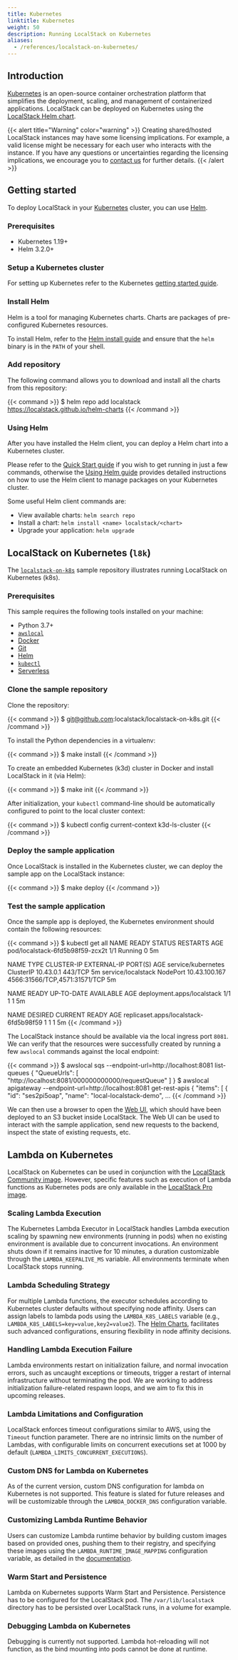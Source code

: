 ```yaml
---
title: Kubernetes
linktitle: Kubernetes
weight: 50
description: Running LocalStack on Kubernetes
aliases:
  - /references/localstack-on-kubernetes/
---
```


## Introduction

[Kubernetes](https://kubernetes.io) is an open-source container orchestration platform that simplifies the deployment, scaling, and management of containerized applications. LocalStack can be deployed on Kubernetes using the [LocalStack Helm chart](http://helm.localstack.cloud).

{{< alert title="Warning" color="warning" >}}
Creating shared/hosted LocalStack instances may have some licensing implications. For example, a valid license might be necessary for each user who interacts with the instance. If you have any questions or uncertainties regarding the licensing implications, we encourage you to [contact us](https://localstack.cloud/contact) for further details.
{{< /alert >}}

## Getting started

To deploy LocalStack in your [Kubernetes](https://kubernetes.io/) cluster, you can use [Helm](https://helm.sh/).

### Prerequisites

- Kubernetes 1.19+
- Helm 3.2.0+

### Setup a Kubernetes cluster

For setting up Kubernetes refer to the Kubernetes  [getting started guide](https://kubernetes.io/docs/getting-started-guides/).

### Install Helm

Helm is a tool for managing Kubernetes charts. Charts are packages of pre-configured Kubernetes resources.

To install Helm, refer to the  [Helm install guide](https://github.com/helm/helm#install) and ensure that the `helm` binary is in the `PATH` of your shell.

### Add repository

The following command allows you to download and install all the charts from this repository:

{{< command >}}
$ helm repo add localstack https://localstack.github.io/helm-charts
{{< /command >}}

### Using Helm

After you have installed the Helm client, you can deploy a Helm chart into a Kubernetes cluster.

Please refer to the [Quick Start guide](https://helm.sh/docs/intro/quickstart/)  if you wish to get running in just a few commands, otherwise the [Using Helm guide](https://helm.sh/docs/intro/using_helm/) provides detailed instructions on how to use the Helm client to manage packages on your Kubernetes cluster.

Some useful Helm client commands are:

-   View available charts: `helm search repo`
-   Install a chart: `helm install <name> localstack/<chart>`
-   Upgrade your application: `helm upgrade`

## LocalStack on Kubernetes (`l8k`)

The [`localstack-on-k8s`](https://github.com/localstack/localstack-on-k8s) sample repository illustrates running LocalStack on Kubernetes (k8s).

### Prerequisites

This sample requires the following tools installed on your machine:

* Python 3.7+
* [`awslocal`](https://github.com/localstack/awscli-local)
* [Docker](https://www.docker.com)
* [Git](https://git-scm.com)
* [Helm](https://helm.sh)
* [`kubectl`](https://kubernetes.io/docs/tasks/tools/#kubectl)
* [Serverless](https://www.npmjs.com/package/serverless)

### Clone the sample repository

Clone the repository:

{{< command >}}
$ git@github.com:localstack/localstack-on-k8s.git
{{< /command >}}

To install the Python dependencies in a virtualenv:

{{< command >}}
$ make install
{{< /command >}}

To create an embedded Kubernetes (k3d) cluster in Docker and install LocalStack in it (via Helm):

{{< command >}}
$ make init
{{< /command >}}

After initialization, your `kubectl` command-line should be automatically configured to point to the local cluster context:

{{< command >}}
$ kubectl config current-context
<disable-copy>
k3d-ls-cluster
</disable-copy>
{{< /command >}}

### Deploy the sample application

Once LocalStack is installed in the Kubernetes cluster, we can deploy the sample app on the LocalStack instance:

{{< command >}}
$ make deploy
{{< /command >}}

### Test the sample application

Once the sample app is deployed, the Kubernetes environment should contain the following resources:

{{< command >}}
$ kubectl get all
NAME                              READY   STATUS    RESTARTS   AGE
pod/localstack-6fd5b98f59-zcx2t   1/1     Running   0          5m

NAME                 TYPE        CLUSTER-IP      EXTERNAL-IP   PORT(S)                         AGE
service/kubernetes   ClusterIP   10.43.0.1       <none>        443/TCP                         5m
service/localstack   NodePort    10.43.100.167   <none>        4566:31566/TCP,4571:31571/TCP   5m

NAME                         READY   UP-TO-DATE   AVAILABLE   AGE
deployment.apps/localstack   1/1     1            1           5m

NAME                                    DESIRED   CURRENT   READY   AGE
replicaset.apps/localstack-6fd5b98f59   1         1         1       5m
{{< /command >}}

The LocalStack instance should be available via the local ingress port `8081`. We can verify that the resources were successfully created by running a few `awslocal` commands against the local endpoint:

{{< command >}}
$ awslocal sqs --endpoint-url=http://localhost:8081 list-queues
{
    "QueueUrls": [
        "http://localhost:8081/000000000000/requestQueue"
    ]
}
$ awslocal apigateway --endpoint-url=http://localhost:8081 get-rest-apis
{
    "items": [
        {
            "id": "ses2pi5oap",
            "name": "local-localstack-demo",
...
{{< /command >}}

We can then use a browser to open the [Web UI](http://localhost:8081/archive-bucket/index.html), which should have been deployed to an S3 bucket inside LocalStack. The Web UI can be used to interact with the sample application, send new requests to the backend, inspect the state of existing requests, etc.

## Lambda on Kubernetes

LocalStack on Kubernetes can be used in conjunction with the [LocalStack Community image](https://hub.docker.com/r/localstack/localstack). However, specific features such as execution of Lambda functions as Kubernetes pods are only available in the [LocalStack Pro image](https://hub.docker.com/r/localstack/localstack-pro).

### Scaling Lambda Execution

The Kubernetes Lambda Executor in LocalStack handles Lambda execution scaling by spawning new environments (running in pods) when no existing environment is available due to concurrent invocations. An environment shuts down if it remains inactive for 10 minutes, a duration customizable through the `LAMBDA_KEEPALIVE_MS` variable. All environments terminate when LocalStack stops running.

### Lambda Scheduling Strategy

For multiple Lambda functions, the executor schedules according to Kubernetes cluster defaults without specifying node affinity. Users can assign labels to lambda pods using the `LAMBDA_K8S_LABELS` variable (e.g., `LAMBDA_K8S_LABELS=key=value,key2=value2`). The [Helm Charts](https://github.com/localstack/helm-charts), facilitates such advanced configurations, ensuring flexibility in node affinity decisions.

### Handling Lambda Execution Failure

Lambda environments restart on initialization failure, and normal invocation errors, such as uncaught exceptions or timeouts, trigger a restart of internal infrastructure without terminating the pod. We are working to address initialization failure-related respawn loops, and we aim to fix this in upcoming releases.

### Lambda Limitations and Configuration

LocalStack enforces timeout configurations similar to AWS, using the `Timeout` function parameter. There are no intrinsic limits on the number of Lambdas, with configurable limits on concurrent executions set at 1000 by default (`LAMBDA_LIMITS_CONCURRENT_EXECUTIONS`).

### Custom DNS for Lambda on Kubernetes

As of the current version, custom DNS configuration for lambda on Kubernetes is not supported. This feature is slated for future releases and will be customizable through the `LAMBDA_DOCKER_DNS` configuration variable.

### Customizing Lambda Runtime Behavior

Users can customize Lambda runtime behavior by building custom images based on provided ones, pushing them to their registry, and specifying these images using the `LAMBDA_RUNTIME_IMAGE_MAPPING` configuration variable, as detailed in the [documentation](https://docs.localstack.cloud/references/configuration/#lambda).

### Warm Start and Persistence

Lambda on Kubernetes supports Warm Start and Persistence. Persistence has to be configured for the LocalStack pod. The `/var/lib/localstack` directory has to be persisted over LocalStack runs, in a volume for example.

### Debugging Lambda on Kubernetes

Debugging is currently not supported. Lambda hot-reloading will not function, as the bind mounting into pods cannot be done at runtime.

